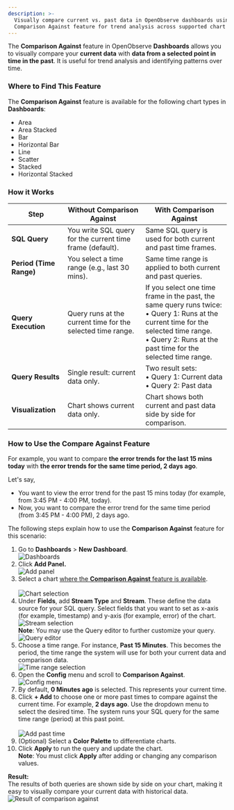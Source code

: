 ```yaml
---
description: >-
  Visually compare current vs. past data in OpenObserve dashboards using the
  Comparison Against feature for trend analysis across supported chart types.
---
```

The **Comparison Against** feature in OpenObserve **Dashboards** allows you to visually compare your **current data** with **data from a selected point in time in the past**.
It is useful for trend analysis and identifying patterns over time.

### Where to Find This Feature
The **Comparison Against** feature is available for the following chart types in **Dashboards**:

- Area  
- Area Stacked  
- Bar  
- Horizontal Bar  
- Line  
- Scatter  
- Stacked  
- Horizontal Stacked

### How it Works

| Step | Without Comparison Against | With Comparison Against |
|------|------------------------|---------------------|
| **SQL Query** | You write SQL query for the current time frame (default). | Same SQL query is used for both current and past time frames. |
| **Period (Time Range)** | You select a time range (e.g., last 30 mins). | Same time range is applied to both current and past queries. |
| **Query Execution** | Query runs at the current time for the selected time range. | If you select one time frame in the past, the same query runs twice:<br>• Query 1: Runs at the current time for the selected time range.<br>• Query 2: Runs at the past time for the selected time range. |
| **Query Results** | Single result: current data only. | Two result sets:<br>• Query 1: Current data<br>• Query 2: Past data |
| **Visualization** | Chart shows current data only. | Chart shows both current and past data side by side for comparison. |


### How to Use the Compare Against Feature
For example, you want to compare **the error trends for the last 15 mins today** with **the error trends for the same time period, 2 days ago**. 

Let's say,

- You want to view the error trend for the past 15 mins today (for example, from 3:45 PM - 4:00 PM, today). 
- Now, you want to compare the error trend for the same time period (from 3:45 PM - 4:00 PM), 2 days ago. 

The following steps explain how to use the **Comparison Against** feature for this scenario:

1. Go to **Dashboards** > **New Dashboard**.  
   ![Dashboards](../../images/dashboards-comparison-against-go-to-dashboard.png)  
2. Click **Add Panel.**  
   ![Add panel](../../images/dashboards-comparison-against-add-panel.png)
3. Select a chart [where the **Comparison Against** feature is available](#where-to-find-this-feature).<br>  
   ![Chart selection](../../images/dashboards-comparison-against-chart-selection.png)  
4. Under **Fields**, add **Stream Type** and **Stream**. These define the data source for your SQL query. Select fields that you want to set as x-axis (for example, timestamp) and y-axis (for example, error) of the chart.<br>
   ![Stream selection](../../images/dashboards-comparison-against-stream-selection.png) 
   <br>**Note**: You may use the Query editor to further customize your query. 
   ![Query editor](../../images/dashboards-comparison-against-query-editor.png)  
5. Choose a time range. For instance, **Past 15 Minutes**. This becomes the period, the time range the system will use for both your current data and comparison data.<br> 
   ![Time range selection](../../images/dashboards-comparison-against-time-range-selection.png)
6. Open the **Config** menu and scroll to **Comparison Against**.<br> 
   ![Config menu](../../images/dashboards-comparison-against-config-menu.png) 
7. By default, **0 Minutes ago** is selected. This represents your current time.
8. Click **+ Add** to choose one or more past times to compare against the current time. For example, **2 days ago**. Use the dropdown menu to select the desired time. The system runs your SQL query for the same time range (period) at this past point.<br>  
   ![Add past time](../../images/dashboards-comparison-against-add-past-time.png)  
9. (Optional) Select a **Color Palette** to differentiate charts.  
10. Click **Apply** to run the query and update the chart.   
    **Note**: You must click **Apply** after adding or changing any comparison values.

**Result:** <br> 
The results of both queries are shown side by side on your chart, making it easy to visually compare your current data with historical data.
![Result of comparison against](../../images/dashboards-comparison-against-result.png)

